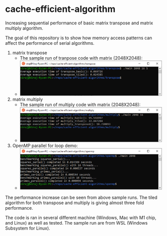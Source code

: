 # cache-efficient-algorithm

Increasing sequential performance of basic matrix transpose and matrix multiply algorithm.

The goal of this repository is to show how memory access patterns can affect the performance of serial algorithms.

1. matrix transpose
    - The sample run of tranpose code with matrix (2048X2048):
    - ![tranpose_sample_run](https://github.com/Vivek2696/cache-efficient-algorithms/blob/master/screenshots/transpose.PNG)
2. matrix multiply
    - The sample run of multiply code with matrix (2048X2048):
    - ![multiply_sample_run](https://github.com/Vivek2696/cache-efficient-algorithms/blob/master/screenshots/multiply.PNG)
3. OpenMP parallel for loop demo:
    - ![openmp_sample_run](https://github.com/Vivek2696/cache-efficient-algorithms/blob/master/screenshots/openmp.PNG)

The performance increase can be seen from above sample runs. The tiled algorithm for both transpose and multiply is giving almost three fold performance. 

The code is ran in several different machine (Windows, Mac with M1 chip, and Linux) as well as tested. The sample run are from WSL (Windows Subsystem for Linux).  
